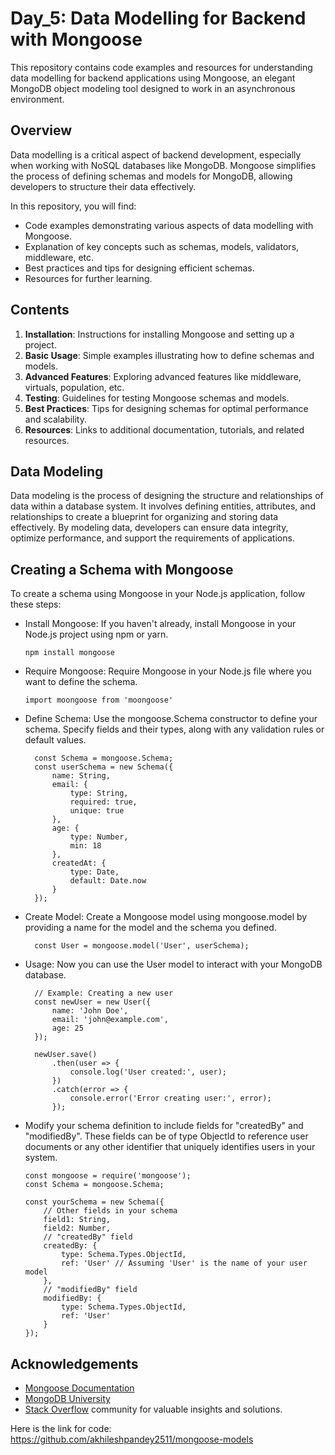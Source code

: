 # Day_5: Data Modelling for Backend with Mongoose
This repository contains code examples and resources for understanding data modelling for backend applications using Mongoose, an elegant MongoDB object modeling tool designed to work in an asynchronous environment.

## Overview

Data modelling is a critical aspect of backend development, especially when working with NoSQL databases like MongoDB. Mongoose simplifies the process of defining schemas and models for MongoDB, allowing developers to structure their data effectively.

In this repository, you will find:

- Code examples demonstrating various aspects of data modelling with Mongoose.
- Explanation of key concepts such as schemas, models, validators, middleware, etc.
- Best practices and tips for designing efficient schemas.
- Resources for further learning.

## Contents

1. **Installation**: Instructions for installing Mongoose and setting up a project.
2. **Basic Usage**: Simple examples illustrating how to define schemas and models.
3. **Advanced Features**: Exploring advanced features like middleware, virtuals, population, etc.
4. **Testing**: Guidelines for testing Mongoose schemas and models.
5. **Best Practices**: Tips for designing schemas for optimal performance and scalability.
6. **Resources**: Links to additional documentation, tutorials, and related resources.

## Data Modeling
Data modeling is the process of designing the structure and relationships of data within a database system. It involves defining entities, attributes, and relationships to create a blueprint for organizing and storing data effectively. By modeling data, developers can ensure data integrity, optimize performance, and support the requirements of applications.

## Creating a Schema with Mongoose
To create a schema using Mongoose in your Node.js application, follow these steps:

- Install Mongoose: If you haven't already, install Mongoose in your Node.js project using npm or yarn.

      npm install mongoose

- Require Mongoose: Require Mongoose in your Node.js file where you want to define the schema.

      import moongoose from 'moongoose'
- Define Schema: Use the mongoose.Schema constructor to define your schema. Specify fields and their types, along with any validation rules or default values.

        const Schema = mongoose.Schema;
        const userSchema = new Schema({
            name: String,
            email: {
                type: String,
                required: true,
                unique: true
            },
            age: {
                type: Number,
                min: 18
            },
            createdAt: {
                type: Date,
                default: Date.now
            }
        });
- Create Model: Create a Mongoose model using mongoose.model by providing a name for the model and the schema you defined.

        const User = mongoose.model('User', userSchema);

- Usage: Now you can use the User model to interact with your MongoDB database.

        // Example: Creating a new user
        const newUser = new User({
            name: 'John Doe',
            email: 'john@example.com',
            age: 25
        });
        
        newUser.save()
            .then(user => {
                console.log('User created:', user);
            })
            .catch(error => {
                console.error('Error creating user:', error);
            });

- Modify your schema definition to include fields for "createdBy" and "modifiedBy". These fields can be of type ObjectId to reference user documents or any other identifier that uniquely identifies users in your system.

      const mongoose = require('mongoose');
      const Schema = mongoose.Schema;
      
      const yourSchema = new Schema({
          // Other fields in your schema
          field1: String,
          field2: Number,
          // "createdBy" field
          createdBy: {
              type: Schema.Types.ObjectId,
              ref: 'User' // Assuming 'User' is the name of your user model
          },
          // "modifiedBy" field
          modifiedBy: {
              type: Schema.Types.ObjectId,
              ref: 'User'
          }
      });


## Acknowledgements

- [Mongoose Documentation](https://mongoosejs.com/docs/index.html)
- [MongoDB University](https://university.mongodb.com/)
- [Stack Overflow](https://stackoverflow.com/) community for valuable insights and solutions.

Here is the link for code: https://github.com/akhileshpandey2511/mongoose-models

